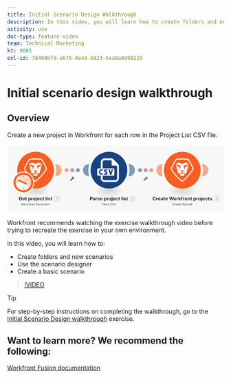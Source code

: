 ```yaml
---
title: Initial Scenario Design Walkthrough
description: In this video, you will learn how to create folders and new scenarios, use the scenario designer, and create a basic scenario in [!DNL Adobe Workfront Fusion].
activity: use
doc-type: feature video
team: Technical Marketing
kt: 9001
exl-id: 78408bf8-e676-4e49-b023-5ea0a6999229
---
```

# Initial scenario design walkthrough

## Overview

Create a new project in Workfront for each row in the Project List CSV file.

![An image of the Fusion scenario](assets/understand-the-basics-1.png)

Workfront recommends watching the exercise walkthrough video before trying to recreate the exercise in your own environment.

In this video, you will learn how to:

* Create folders and new scenarios
* Use the scenario designer
* Create a basic scenario 

>[!VIDEO](https://video.tv.adobe.com/v/335261/?quality=12)

>[!TIP]
>
>For step-by-step instructions on completing the walkthrough, go to the [Initial Scenario Design walkthrough](https://experienceleague.adobe.com/docs/workfront-learn/tutorials-workfront/fusion/exercises/initial-scenario-design.html?lang=en) exercise.



## Want to learn more? We recommend the following:

[Workfront Fusion documentation](https://experienceleague.adobe.com/docs/workfront/using/adobe-workfront-fusion/workfront-fusion-2.html?lang=en)
